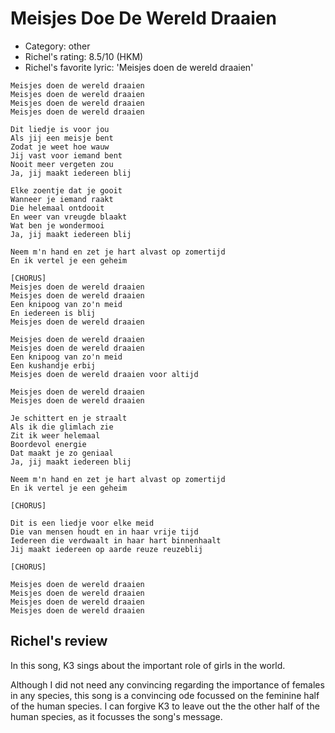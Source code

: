 # Meisjes Doe De Wereld Draaien

 * Category: other
 * Richel's rating: 8.5/10 (HKM)
 * Richel's  favorite lyric: 'Meisjes doen de wereld draaien'

```
Meisjes doen de wereld draaien
Meisjes doen de wereld draaien
Meisjes doen de wereld draaien
Meisjes doen de wereld draaien

Dit liedje is voor jou
Als jij een meisje bent
Zodat je weet hoe wauw
Jij vast voor iemand bent
Nooit meer vergeten zou
Ja, jij maakt iedereen blij

Elke zoentje dat je gooit
Wanneer je iemand raakt
Die helemaal ontdooit
En weer van vreugde blaakt
Wat ben je wondermooi
Ja, jij maakt iedereen blij

Neem m'n hand en zet je hart alvast op zomertijd
En ik vertel je een geheim

[CHORUS]
Meisjes doen de wereld draaien
Meisjes doen de wereld draaien
Een knipoog van zo'n meid
En iedereen is blij
Meisjes doen de wereld draaien

Meisjes doen de wereld draaien
Meisjes doen de wereld draaien
Een knipoog van zo'n meid
Een kushandje erbij
Meisjes doen de wereld draaien voor altijd

Meisjes doen de wereld draaien
Meisjes doen de wereld draaien

Je schittert en je straalt
Als ik die glimlach zie
Zit ik weer helemaal
Boordevol energie
Dat maakt je zo geniaal
Ja, jij maakt iedereen blij

Neem m'n hand en zet je hart alvast op zomertijd
En ik vertel je een geheim

[CHORUS]

Dit is een liedje voor elke meid
Die van mensen houdt en in haar vrije tijd
Iedereen die verdwaalt in haar hart binnenhaalt
Jij maakt iedereen op aarde reuze reuzeblij

[CHORUS]

Meisjes doen de wereld draaien
Meisjes doen de wereld draaien
Meisjes doen de wereld draaien
Meisjes doen de wereld draaien
```

## Richel's review

In this song, K3 sings about the important role of girls in the world.

Although I did not need any convincing regarding the importance of
females in any species, this song is a convincing ode focussed on the
feminine half of the human species. I can forgive K3
to leave out the the other half of the human species, as it focusses
the song's message.

